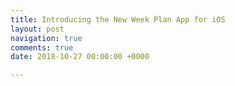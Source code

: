 ```yaml
---
title: Introducing the New Week Plan App for iOS
layout: post
navigation: true
comments: true
date: 2018-10-27 00:00:00 +0000

---
```

